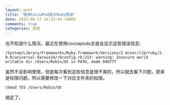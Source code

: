 ```yaml
---
layout: post
title: "使用CocoaPod提示Ruby错误"
date: 2015-06-17 14:33:44 +0800
comments: true
categories: 其他
---
```

也不知道什么情况，最近在使用cocoapods总是会显示这些错误信息:

`/System/Library/Frameworks/Ruby.framework/Versions/2.0/usr/lib/ruby/2.0.0/universal-darwin14/rbconfig.rb:213: warning: Insecure world writable dir /Users/Robin/Qt in PATH, mode 040777`

<!--more-->
虽然不会影响使用，但是每次看到这些信息是很不爽的，所以就去看下问题，原来是权限问题，所以需要修改一下对应文件夹的权限。

`chmod 755 /Users/Robin/Qt`

搞定了。
